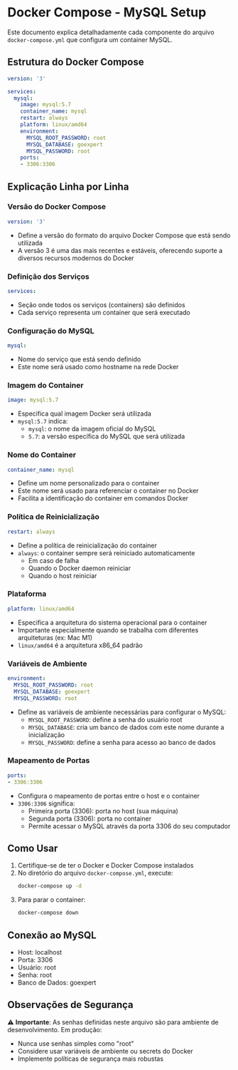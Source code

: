 # Docker Compose - MySQL Setup

Este documento explica detalhadamente cada componente do arquivo `docker-compose.yml` que configura um container MySQL.

## Estrutura do Docker Compose

```yaml
version: '3'

services:
  mysql:
    image: mysql:5.7
    container_name: mysql
    restart: always
    platform: linux/amd64
    environment:
      MYSQL_ROOT_PASSWORD: root
      MYSQL_DATABASE: goexpert
      MYSQL_PASSWORD: root
    ports:
    - 3306:3306
```

## Explicação Linha por Linha

### Versão do Docker Compose
```yaml
version: '3'
```
- Define a versão do formato do arquivo Docker Compose que está sendo utilizada
- A versão 3 é uma das mais recentes e estáveis, oferecendo suporte a diversos recursos modernos do Docker

### Definição dos Serviços
```yaml
services:
```
- Seção onde todos os serviços (containers) são definidos
- Cada serviço representa um container que será executado

### Configuração do MySQL
```yaml
mysql:
```
- Nome do serviço que está sendo definido
- Este nome será usado como hostname na rede Docker

### Imagem do Container
```yaml
image: mysql:5.7
```
- Especifica qual imagem Docker será utilizada
- `mysql:5.7` indica:
  - `mysql`: o nome da imagem oficial do MySQL
  - `5.7`: a versão específica do MySQL que será utilizada

### Nome do Container
```yaml
container_name: mysql
```
- Define um nome personalizado para o container
- Este nome será usado para referenciar o container no Docker
- Facilita a identificação do container em comandos Docker

### Política de Reinicialização
```yaml
restart: always
```
- Define a política de reinicialização do container
- `always`: o container sempre será reiniciado automaticamente
  - Em caso de falha
  - Quando o Docker daemon reiniciar
  - Quando o host reiniciar

### Plataforma
```yaml
platform: linux/amd64
```
- Especifica a arquitetura do sistema operacional para o container
- Importante especialmente quando se trabalha com diferentes arquiteturas (ex: Mac M1)
- `linux/amd64` é a arquitetura x86_64 padrão

### Variáveis de Ambiente
```yaml
environment:
  MYSQL_ROOT_PASSWORD: root
  MYSQL_DATABASE: goexpert
  MYSQL_PASSWORD: root
```
- Define as variáveis de ambiente necessárias para configurar o MySQL:
  - `MYSQL_ROOT_PASSWORD`: define a senha do usuário root
  - `MYSQL_DATABASE`: cria um banco de dados com este nome durante a inicialização
  - `MYSQL_PASSWORD`: define a senha para acesso ao banco de dados

### Mapeamento de Portas
```yaml
ports:
- 3306:3306
```
- Configura o mapeamento de portas entre o host e o container
- `3306:3306` significa:
  - Primeira porta (3306): porta no host (sua máquina)
  - Segunda porta (3306): porta no container
  - Permite acessar o MySQL através da porta 3306 do seu computador

## Como Usar

1. Certifique-se de ter o Docker e Docker Compose instalados
2. No diretório do arquivo `docker-compose.yml`, execute:
   ```bash
   docker-compose up -d
   ```
3. Para parar o container:
   ```bash
   docker-compose down
   ```

## Conexão ao MySQL

- Host: localhost
- Porta: 3306
- Usuário: root
- Senha: root
- Banco de Dados: goexpert

## Observações de Segurança

⚠️ **Importante**: As senhas definidas neste arquivo são para ambiente de desenvolvimento. Em produção:
- Nunca use senhas simples como "root"
- Considere usar variáveis de ambiente ou secrets do Docker
- Implemente políticas de segurança mais robustas 